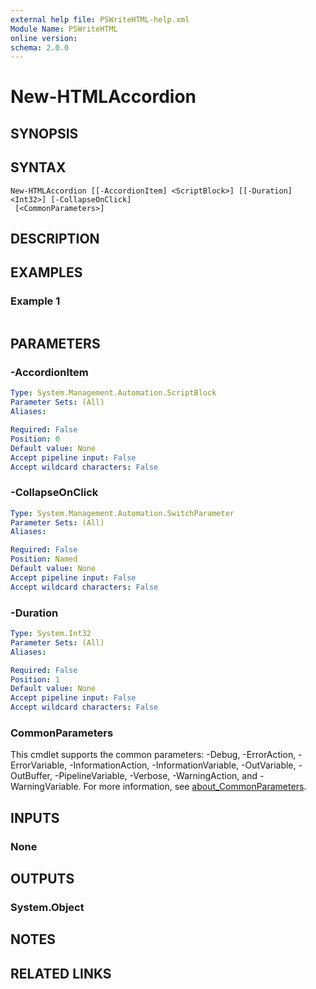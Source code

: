 ```yaml
---
external help file: PSWriteHTML-help.xml
Module Name: PSWriteHTML
online version:
schema: 2.0.0
---
```


# New-HTMLAccordion

## SYNOPSIS


## SYNTAX

```
New-HTMLAccordion [[-AccordionItem] <ScriptBlock>] [[-Duration] <Int32>] [-CollapseOnClick]
 [<CommonParameters>]
```

## DESCRIPTION


## EXAMPLES

### Example 1
```powershell

```



## PARAMETERS

### -AccordionItem


```yaml
Type: System.Management.Automation.ScriptBlock
Parameter Sets: (All)
Aliases:

Required: False
Position: 0
Default value: None
Accept pipeline input: False
Accept wildcard characters: False
```

### -CollapseOnClick


```yaml
Type: System.Management.Automation.SwitchParameter
Parameter Sets: (All)
Aliases:

Required: False
Position: Named
Default value: None
Accept pipeline input: False
Accept wildcard characters: False
```

### -Duration


```yaml
Type: System.Int32
Parameter Sets: (All)
Aliases:

Required: False
Position: 1
Default value: None
Accept pipeline input: False
Accept wildcard characters: False
```

### CommonParameters
This cmdlet supports the common parameters: -Debug, -ErrorAction, -ErrorVariable, -InformationAction, -InformationVariable, -OutVariable, -OutBuffer, -PipelineVariable, -Verbose, -WarningAction, and -WarningVariable. For more information, see [about_CommonParameters](http://go.microsoft.com/fwlink/?LinkID=113216).

## INPUTS

### None

## OUTPUTS

### System.Object
## NOTES

## RELATED LINKS
